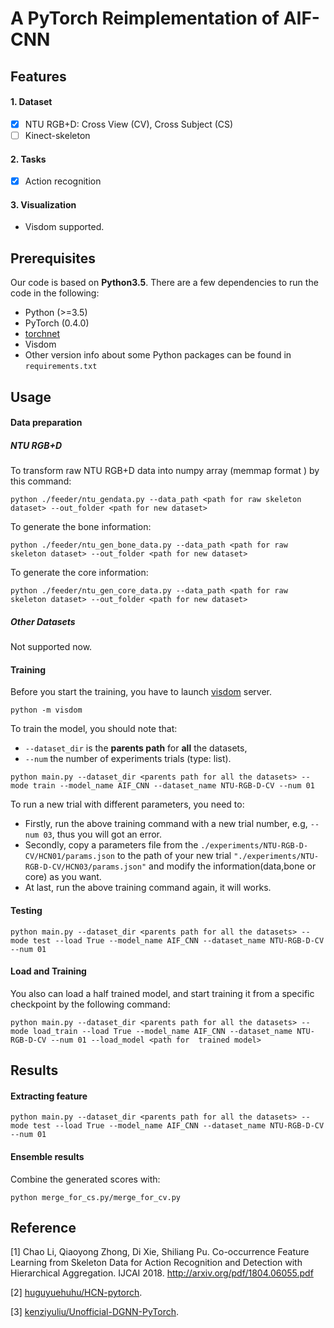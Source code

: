 # A PyTorch Reimplementation of AIF-CNN

## Features
#### 1. Dataset
- [x] NTU RGB+D: Cross View (CV), Cross Subject (CS)
- [ ] Kinect-skeleton

#### 2. Tasks
- [x] Action recognition

#### 3. Visualization
- Visdom supported.

## Prerequisites
Our code is based on **Python3.5**. There are a few dependencies to run the code in the following:
- Python (>=3.5)
- PyTorch (0.4.0)
- [torchnet](https://github.com/pytorch/tnt)
- Visdom
- Other version info about some Python packages can be found in `requirements.txt`

## Usage
#### Data preparation
##### NTU RGB+D
To transform raw NTU RGB+D data into numpy array (memmap format ) by this command:
```commandline
python ./feeder/ntu_gendata.py --data_path <path for raw skeleton dataset> --out_folder <path for new dataset>
```
To generate the bone information:
```commandline
python ./feeder/ntu_gen_bone_data.py --data_path <path for raw skeleton dataset> --out_folder <path for new dataset>
```
To generate the core information:
```commandline
python ./feeder/ntu_gen_core_data.py --data_path <path for raw skeleton dataset> --out_folder <path for new dataset>
```
##### Other Datasets
Not supported now.
#### Training
Before you start the training, you have to launch [visdom](https://github.com/facebookresearch/visdom) server.
```commandline
python -m visdom
```


To train the model, you should note that:
 - ```--dataset_dir``` is the **parents path** for **all** the datasets, 
 - ``` --num ``` the number of experiments trials (type: list).
```commandline
python main.py --dataset_dir <parents path for all the datasets> --mode train --model_name AIF_CNN --dataset_name NTU-RGB-D-CV --num 01
```
To run a new trial with different parameters, you need to: 
- Firstly, run the above training command with a new trial number, e.g, ```--num 03```, thus you will got an error.
- Secondly, copy a  parameters file from the ```./experiments/NTU-RGB-D-CV/HCN01/params.json``` to the path of your new trial ```"./experiments/NTU-RGB-D-CV/HCN03/params.json"``` and modify the information(data,bone or core) as you want.
- At last, run the above training command again, it will works.

#### Testing
```commandline
python main.py --dataset_dir <parents path for all the datasets> --mode test --load True --model_name AIF_CNN --dataset_name NTU-RGB-D-CV --num 01
```

#### Load and Training 
You also can load a half trained model, and start training it from a specific checkpoint by the following command:
```commandline
python main.py --dataset_dir <parents path for all the datasets> --mode load_train --load True --model_name AIF_CNN --dataset_name NTU-RGB-D-CV --num 01 --load_model <path for  trained model>
```

## Results

#### Extracting feature
```commandline
python main.py --dataset_dir <parents path for all the datasets> --mode test --load True --model_name AIF_CNN --dataset_name NTU-RGB-D-CV --num 01
```

#### Ensemble results
Combine the generated scores with:
```commandline
python merge_for_cs.py/merge_for_cv.py
```

## Reference
[1] Chao Li, Qiaoyong Zhong, Di Xie, Shiliang Pu. Co-occurrence Feature Learning from Skeleton Data for Action Recognition and Detection with Hierarchical Aggregation. IJCAI 2018. http://arxiv.org/pdf/1804.06055.pdf

[2] [huguyuehuhu/HCN-pytorch](https://github.com/huguyuehuhu/HCN-pytorch).

[3] [kenziyuliu/Unofficial-DGNN-PyTorch](https://github.com/kenziyuliu/Unofficial-DGNN-PyTorch).
